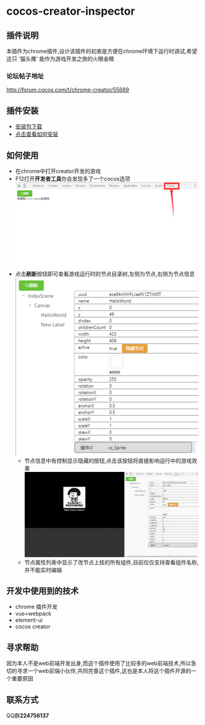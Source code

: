 # cocos-creator-inspector
## 插件说明
本插件为chrome插件,设计该插件的初衷是方便在chrome环境下运行时调试,希望这只 '猫头鹰' 能作为游戏开发之旅的火眼金睛

### 论坛帖子地址
 http://forum.cocos.com/t/chrome-creator/55669

## 插件安装
- [安装包下载](http://7xq9nm.com1.z0.glb.clouddn.com/ccInspector_v1.1.zip)   
- [点击查看如何安装](../doc/CreatorInspector/install/README.md)
## 如何使用
- 在chrome中打开creator开发的游戏
- F12打开**开发者工具**你会发现多了一个cocos选项
  ![](../doc/CreatorInspector/scene1.png)
- 点击**刷新**按钮即可查看游戏运行时的节点目录树,左侧为节点,右侧为节点信息
  ![](../doc/CreatorInspector/scene3.png) 
  - 节点信息中有控制显示隐藏的按钮,点击该按钮将直接影响运行中的游戏效果
    ![](../doc/CreatorInspector/showHideNode.gif) 
  - 节点属性列表中显示了改节点上挂的所有组件,目前仅仅支持查看组件名称,并不能实时编辑   
## 开发中使用到的技术
- chrome 插件开发
- vue+webpack
- element-ui    
- cocos creator
## 寻求帮助
因为本人不是web前端开发出身,而这个插件使用了比较多的web前端技术,所以急切的寻求一个web前端小伙伴,共同完善这个插件,这也是本人将这个插件开源的一个重要原因
## 联系方式
QQ群**224756137**
